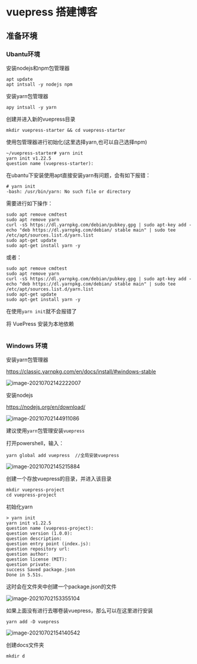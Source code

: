 #  vuepress 搭建博客

## 准备环境

### Ubantu环境

安装nodejs和npm包管理器

```shell
apt update
apt intsall -y nodejs npm
```

安装yarn包管理器

```shell
apy intsall -y yarn 
```

创建并进入新的vuepress目录

```shell
mkdir vuepress-starter && cd vuepress-starter
```

使用包管理器进行初始化(这里选择yarn,也可以自己选择npm)

```shell
~/vuepress-starter# yarn init
yarn init v1.22.5
question name (vuepress-starter):
```

在ubantu下安装使用apt直接安装yarn有问题，会有如下报错：

```shell
# yarn init 
-bash: /usr/bin/yarn: No such file or directory
```

需要进行如下操作：

```shel
sudo apt remove cmdtest
sudo apt remove yarn
curl -sS https://dl.yarnpkg.com/debian/pubkey.gpg | sudo apt-key add -
echo "deb https://dl.yarnpkg.com/debian/ stable main" | sudo tee /etc/apt/sources.list.d/yarn.list
sudo apt-get update
sudo apt-get install yarn -y
```

或者：

```shel
sudo apt remove cmdtest
sudo apt remove yarn
curl -sS https://dl.yarnpkg.com/debian/pubkey.gpg | sudo apt-key add -
echo "deb https://dl.yarnpkg.com/debian/ stable main" | sudo tee /etc/apt/sources.list.d/yarn.list
sudo apt-get update
sudo apt-get install yarn -y
```

在使用`yarn init`就不会报错了

将 VuePress 安装为本地依赖

```shell
```

###  Windows 环境

安装yarn包管理器

https://classic.yarnpkg.com/en/docs/install/#windows-stable

![image-20210702142222007](http://markdown-bluebaozi.oss-cn-shanghai.aliyuncs.com/img/image-20210702142222007.png)

安装nodejs

https://nodejs.org/en/download/

![image-20210702144911086](http://markdown-bluebaozi.oss-cn-shanghai.aliyuncs.com/img/image-20210702144911086.png)

建议使用`yarn`包管理安装`vuepress`

打开powershell，输入：

```shell
yarn global add vuepress  //全局安装vuepress
```

![image-20210702145215884](http://markdown-bluebaozi.oss-cn-shanghai.aliyuncs.com/img/image-20210702145215884.png)

创建一个存放vuepress的目录，并进入该目录

```shell
mkdir vuepress-project
cd vuepress-project
```

初始化yarn

```shell
> yarn init
yarn init v1.22.5
question name (vuepress-project):
question version (1.0.0):
question description:
question entry point (index.js):
question repository url:
question author:
question license (MIT):
question private:
success Saved package.json
Done in 5.51s.
```

这时会在文件夹中创建一个package.json的文件

![image-20210702153355104](http://markdown-bluebaozi.oss-cn-shanghai.aliyuncs.com/img/image-20210702153355104.png)



如果上面没有进行去哪卷装vuepress，那么可以在这里进行安装

```shell
yarn add -D vuepress
```

![image-20210702154140542](http://markdown-bluebaozi.oss-cn-shanghai.aliyuncs.com/img/image-20210702154140542.png)

创建docs文件夹

```shel
mkdir d
```

